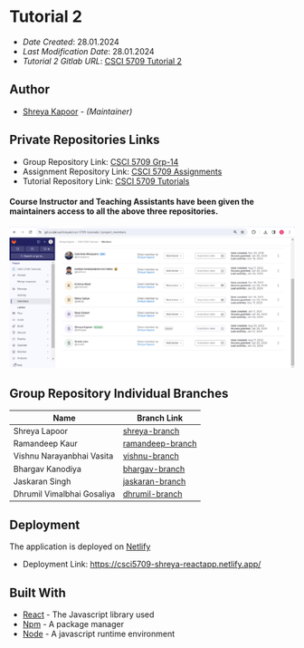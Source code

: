 # Tutorial 2

* *Date Created*: 28.01.2024
* *Last Modification Date*: 28.01.2024
* *Tutorial 2 Gitlab URL*: [
CSCI 5709 Tutorial 2](https://git.cs.dal.ca/shreyak/csci-5709-tutorials/-/tree/main/tutorial2?ref_type=heads)



## Author

* [Shreya Kapoor](sh820878@dal.ca) - *(Maintainer)*

## Private Repositories Links

* Group Repository Link: [
CSCI 5709 Grp-14](https://git.cs.dal.ca/gosaliya/CSCI-5709-Grp-14)
* Assignment Repository Link: [
CSCI 5709 Assignments
](https://git.cs.dal.ca/shreyak/csci-5709-assignments)
* Tutorial Repository Link: [
CSCI 5709 Tutorials](https://git.cs.dal.ca/shreyak/csci-5709-tutorials)

#### Course Instructor and Teaching Assistants have been given the maintainers access to all the above three repositories.
![Alt text](image.png)

## Group Repository Individual Branches
| Name           | Branch Link                           |
| -------------- | ------------------------------------- |
| Shreya Lapoor       | [shreya-branch](https://git.cs.dal.ca/gosaliya/CSCI-5709-Grp-14/-/tree/shreya-kapoor?ref_type=heads)       |
| Ramandeep Kaur     | [ramandeep-branch](https://github.com/user/repo/tree/jane-branch)       |
| Vishnu Narayanbhai Vasita   | [vishnu-branch](https://github.com/user/repo/tree/alex-branch)       |
| Bhargav Kanodiya  | [bhargav-branch](https://github.com/user/repo/tree/alex-branch)       |
| Jaskaran Singh   | [jaskaran-branch](https://github.com/user/repo/tree/alex-branch)       |
| Dhrumil Vimalbhai Gosaliya   | [dhrumil-branch](https://github.com/user/repo/tree/alex-branch)       |


## Deployment

The application is deployed on [Netlify](https://app.netlify.com/sites/csci5709-shreya-reactapp/deploys)

* Deployment Link: https://csci5709-shreya-reactapp.netlify.app/

## Built With


* [React](https://legacy.reactjs.org/docs/getting-started.html) - The Javascript library used
* [Npm](https://docs.npmjs.com/) - A package manager
* [Node](https://nodejs.org/docs/latest/api/) - A javascript runtime environment
